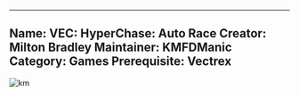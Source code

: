 -----------------------
Name: VEC: HyperChase: Auto Race
Creator: Milton Bradley
Maintainer: KMFDManic
Category: Games
Prerequisite: Vectrex
-----------------------
![km](https://i.imgur.com/MEOhQ9Y.png)
